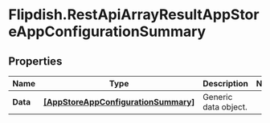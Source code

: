 # Flipdish.RestApiArrayResultAppStoreAppConfigurationSummary

## Properties
Name | Type | Description | Notes
------------ | ------------- | ------------- | -------------
**Data** | [**[AppStoreAppConfigurationSummary]**](AppStoreAppConfigurationSummary.md) | Generic data object. | 


